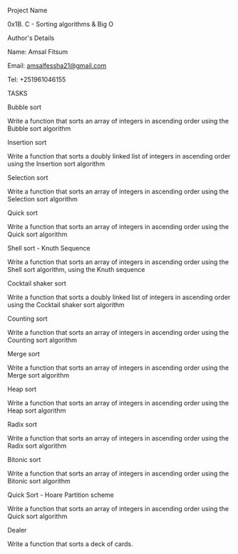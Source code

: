 Project Name

0x1B. C - Sorting algorithms & Big O

Author's Details

Name: Amsal Fitsum

Email: amsalfessha21@gmail.com

Tel: +251961046155

TASKS

Bubble sort

Write a function that sorts an array of integers in ascending order using the Bubble sort algorithm

Insertion sort

Write a function that sorts a doubly linked list of integers in ascending order using the Insertion sort algorithm

Selection sort

Write a function that sorts an array of integers in ascending order using the Selection sort algorithm

Quick sort

Write a function that sorts an array of integers in ascending order using the Quick sort algorithm

Shell sort - Knuth Sequence

Write a function that sorts an array of integers in ascending order using the Shell sort algorithm, using the Knuth sequence

Cocktail shaker sort

Write a function that sorts a doubly linked list of integers in ascending order using the Cocktail shaker sort algorithm

Counting sort

Write a function that sorts an array of integers in ascending order using the Counting sort algorithm

Merge sort

Write a function that sorts an array of integers in ascending order using the Merge sort algorithm

Heap sort

Write a function that sorts an array of integers in ascending order using the Heap sort algorithm

Radix sort

Write a function that sorts an array of integers in ascending order using the Radix sort algorithm

Bitonic sort

Write a function that sorts an array of integers in ascending order using the Bitonic sort algorithm

Quick Sort - Hoare Partition scheme

Write a function that sorts an array of integers in ascending order using the Quick sort algorithm

Dealer

Write a function that sorts a deck of cards.
